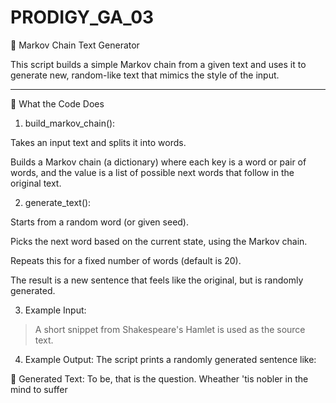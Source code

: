 # PRODIGY_GA_03
🔁 Markov Chain Text Generator

This script builds a simple Markov chain from a given text and uses it to generate new, random-like text that mimics the style of the input.


---

🧠 What the Code Does

1. build_markov_chain():

Takes an input text and splits it into words.

Builds a Markov chain (a dictionary) where each key is a word or pair of words, and the value is a list of possible next words that follow in the original text.



2. generate_text():

Starts from a random word (or given seed).

Picks the next word based on the current state, using the Markov chain.

Repeats this for a fixed number of words (default is 20).

The result is a new sentence that feels like the original, but is randomly generated.



3. Example Input:

> A short snippet from Shakespeare's Hamlet is used as the source text.




4. Example Output: The script prints a randomly generated sentence like:

🔮 Generated Text:
To be, that is the question. Wheather 'tis nobler in the mind to suffer

